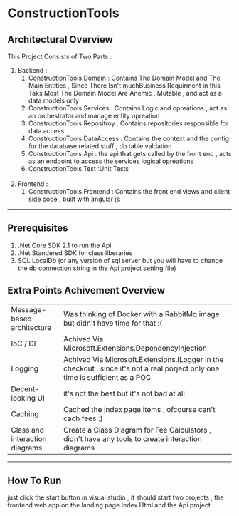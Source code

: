 # ConstructionTools
<h2>Architectural Overview</h2>

This Project Consists of Two Parts : <br/>
<ol>
  <li>
    Backend :
    <ol>
      <li>ConstructionTools.Domain : Contains The Domain Model and The Main Entities , Since There Isn't muchBusiness Requirment in this Taks Most The Domain Model Are Anemic , Mutable , and act as a data models only </li>
      <li>
        ConstructionTools.Services : Contains Logic and opreations , act as an orchestrator and manage entity opreation
      </li>
       <li>
        ConstructionTools.Repositroy : Contains repositories responsible for data access
      </li>
      <li>
       ConstructionTools.DataAccess : Contains the context and the config for the database related stuff , db table valdation 
      </li>
       <li>
       ConstructionTools.Api : the api that gets called by the front end , acts as an endpoint to access the services logical opreations 
      </li>
         <li>
       ConstructionTools.Test :Unit Tests 
      </li> 
    </ol>  
  </li>
  <br/>
  <li>
    Frontend :
    <ol>
      <li>ConstructionTools.Frontend : Contains the front end views and client side code  , built with angular js</li>
  </ol>
</li>
</ol>
<hr/>

<h2>Prerequisites</h2>
<ol>
  <li>.Net Core SDK 2.1 to run the Api </li>
  <li>.Net Standered SDK for class liberaries  </li>
<li>SQL LocalDb (or any version of sql server but you will have to change the db connection string in the Api project setting file) </li>
</ol>


<h2>Extra Points Achivement Overview </h2>
<table>
<tr>
  <td>Message-based architecture</td>
  <td> Was thinking of Docker with a RabbitMq image but didn't have time for that :(  </td>
</tr>
  <tr>
  <td>IoC / DI</td>
  <td>Achived Via Microsoft.Extensions.DependencyInjection</td>
</tr>

  <tr>
  <td>Logging</td>
  <td>Achived Via Microsoft.Extensions.ILogger in the checkout , since it's not a real porject only one time is sufficient as a POC</td>
</tr>

  <tr>
  <td>Decent-looking UI</td>
  <td>it's not the best but it's not bad at all</td>
</tr>
  <tr>
  <td>Caching</td>
  <td>Cached the index page items , ofcourse can't cach fees :)</td>
</tr>
  
<tr>
  <td>Class and interaction diagrams</td>
  <td>Create a Class Diagram for Fee Calculators , didn't have any tools to create interaction diagrams</td>
</tr>

</table>
<hr/>

<h2>How To Run </h2>
<p>just click the start button in visual studio , it should start two projects , the frontend web app on the landing page Index.Html and the Api project </p>


